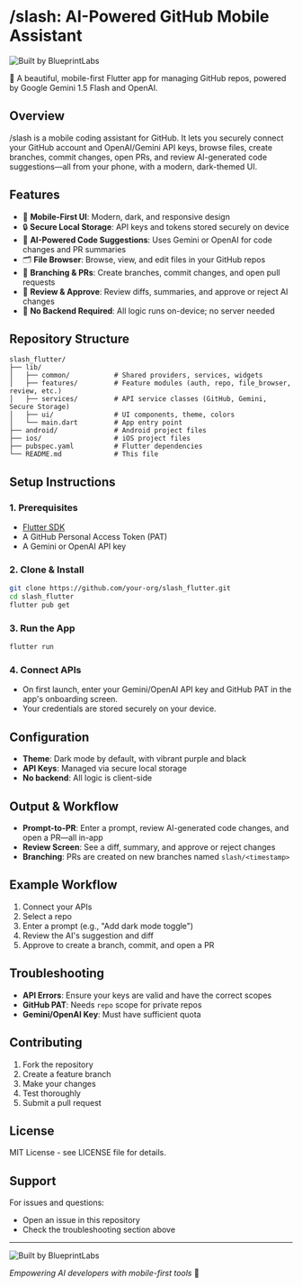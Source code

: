 # /slash: AI-Powered GitHub Mobile Assistant

![Built by BlueprintLabs](https://img.shields.io/badge/built%20by-BlueprintLabs-0057ff?style=flat-square)

🤖 A beautiful, mobile-first Flutter app for managing GitHub repos, powered by Google Gemini 1.5 Flash and OpenAI.

## Overview

/slash is a mobile coding assistant for GitHub. It lets you securely connect your GitHub account and OpenAI/Gemini API keys, browse files, create branches, commit changes, open PRs, and review AI-generated code suggestions—all from your phone, with a modern, dark-themed UI.

## Features

- 📱 **Mobile-First UI**: Modern, dark, and responsive design
- 🔒 **Secure Local Storage**: API keys and tokens stored securely on device
- 🧠 **AI-Powered Code Suggestions**: Uses Gemini or OpenAI for code changes and PR summaries
- 🗂️ **File Browser**: Browse, view, and edit files in your GitHub repos
- 🌿 **Branching & PRs**: Create branches, commit changes, and open pull requests
- 📝 **Review & Approve**: Review diffs, summaries, and approve or reject AI changes
- 🔄 **No Backend Required**: All logic runs on-device; no server needed

## Repository Structure

```
slash_flutter/
├── lib/
│   ├── common/           # Shared providers, services, widgets
│   ├── features/         # Feature modules (auth, repo, file_browser, review, etc.)
│   ├── services/         # API service classes (GitHub, Gemini, Secure Storage)
│   ├── ui/               # UI components, theme, colors
│   └── main.dart         # App entry point
├── android/              # Android project files
├── ios/                  # iOS project files
├── pubspec.yaml          # Flutter dependencies
└── README.md             # This file
```

## Setup Instructions

### 1. Prerequisites

- [Flutter SDK](https://flutter.dev/docs/get-started/install)
- A GitHub Personal Access Token (PAT)
- A Gemini or OpenAI API key

### 2. Clone & Install

```bash
git clone https://github.com/your-org/slash_flutter.git
cd slash_flutter
flutter pub get
```

### 3. Run the App

```bash
flutter run
```

### 4. Connect APIs

- On first launch, enter your Gemini/OpenAI API key and GitHub PAT in the app's onboarding screen.
- Your credentials are stored securely on your device.

## Configuration

- **Theme**: Dark mode by default, with vibrant purple and black
- **API Keys**: Managed via secure local storage
- **No backend**: All logic is client-side

## Output & Workflow

- **Prompt-to-PR**: Enter a prompt, review AI-generated code changes, and open a PR—all in-app
- **Review Screen**: See a diff, summary, and approve or reject changes
- **Branching**: PRs are created on new branches named `slash/<timestamp>`

## Example Workflow

1. Connect your APIs
2. Select a repo
3. Enter a prompt (e.g., "Add dark mode toggle")
4. Review the AI's suggestion and diff
5. Approve to create a branch, commit, and open a PR

## Troubleshooting

- **API Errors**: Ensure your keys are valid and have the correct scopes
- **GitHub PAT**: Needs `repo` scope for private repos
- **Gemini/OpenAI Key**: Must have sufficient quota

## Contributing

1. Fork the repository
2. Create a feature branch
3. Make your changes
4. Test thoroughly
5. Submit a pull request

## License

MIT License - see LICENSE file for details.

## Support

For issues and questions:
- Open an issue in this repository
- Check the troubleshooting section above

---

![Built by BlueprintLabs](https://img.shields.io/badge/built%20by-BlueprintLabs-0057ff?style=flat-square)

*Empowering AI developers with mobile-first tools* 🚀
